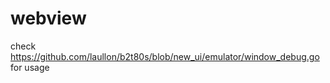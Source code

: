 # webview

check <https://github.com/laullon/b2t80s/blob/new_ui/emulator/window_debug.go> for usage
